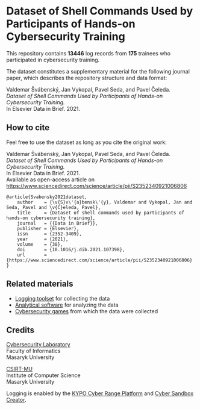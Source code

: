 # Dataset of Shell Commands Used by Participants of Hands-on Cybersecurity Training

This repository contains **13446** log records from **175** trainees who participated in cybersecurity training.

The dataset constitutes a supplementary material for the following journal paper, which describes the repository structure and data format:

Valdemar Švábenský, Jan Vykopal, Pavel Seda, and Pavel Čeleda.\
*Dataset of Shell Commands Used by Participants of Hands-on Cybersecurity Training.*\
In Elsevier Data in Brief. 2021.

## How to cite

Feel free to use the dataset as long as you cite the original work:

Valdemar Švábenský, Jan Vykopal, Pavel Seda, and Pavel Čeleda.\
*Dataset of Shell Commands Used by Participants of Hands-on Cybersecurity Training.*\
In Elsevier Data in Brief. 2021.\
Available as open-access article on https://www.sciencedirect.com/science/article/pii/S2352340921006806

```
@article{Svabensky2021dataset,
    author    = {\v{S}v\'{a}bensk\'{y}, Valdemar and Vykopal, Jan and Seda, Pavel and \v{C}eleda, Pavel},
    title     = {Dataset of shell commands used by participants of hands-on cybersecurity training},
    journal   = {{Data in Brief}},
    publisher = {Elsevier},
    issn      = {2352-3409},
    year      = {2021},
    volume    = {38},
    doi       = {10.1016/j.dib.2021.107398},
    url       = {https://www.sciencedirect.com/science/article/pii/S2352340921006806}
}
```

## Related materials

* [Logging toolset](https://zenodo.org/record/5126693) for collecting the data
* [Analytical software](https://gitlab.ics.muni.cz/muni-kypo/tools/commands-elk) for analyzing the data
* [Cybersecurity games](https://gitlab.ics.muni.cz/muni-kypo-trainings/games/all-games-index) from which the data were collected

## Credits

[Cybersecurity Laboratory](https://cybersec.fi.muni.cz)\
Faculty of Informatics\
Masaryk University

[CSIRT-MU](https://csirt.muni.cz)\
Institute of Computer Science\
Masaryk University

Logging is enabled by the [KYPO Cyber Range Platform](https://crp.kypo.muni.cz/) and [Cyber Sandbox Creator](https://gitlab.ics.muni.cz/muni-kypo-csc/cyber-sandbox-creator).
